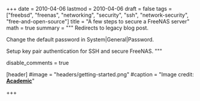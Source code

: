 +++
date = 2010-04-06
lastmod = 2010-04-06
draft = false
tags = ["freebsd", "freenas", "networking", "security", "ssh", "network-security", "free-and-open-source"]
title = "A few steps to secure a FreeNAS server"
math = true
summary = """
Redirects to legacy blog post.

Change the default password in System|General|Password.

Setup key pair authentication for SSH and secure FreeNAS.
"""

disable_comments = true

[header]
#image = "headers/getting-started.png"
#caption = "Image credit: [**Academic**](https://github.com/gcushen/hugo-academic/)"

+++

<html>
  <head>
    <title>A few steps to secure a FreeNAS server</title>
    <link rel="canonical" href="https://binarymist.wordpress.com/2010/04/06/a-few-steps-to-secure-a-freenas-server/"/>
    <meta http-equiv="content-type" content="text/html; charset=utf-8"/>
    <meta http-equiv="refresh" content="4; url=https://binarymist.wordpress.com/2010/04/06/a-few-steps-to-secure-a-freenas-server/"/>
  </head>
</html>
